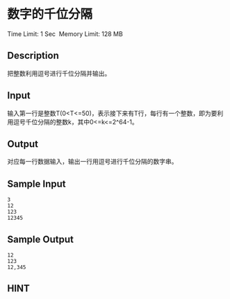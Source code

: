 # 数字的千位分隔
Time Limit: 1 Sec  Memory Limit: 128 MB


## Description
把整数利用逗号进行千位分隔并输出。



## Input
输入第一行是整数T(0<T<=50)，表示接下来有T行，每行有一个整数，即为要利用逗号千位分隔的整数k，其中0<=k<=2^64-1。


## Output
对应每一行数据输入，输出一行用逗号进行千位分隔的数字串。



## Sample Input
```
3
12
123
12345
```
## Sample Output
```
12
123
12,345

```

## HINT
